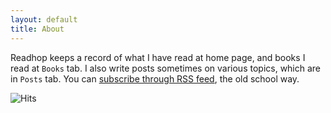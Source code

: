 ```yaml
---
layout: default
title: About
---
```


Readhop keeps a record of what I have read at home page, and books I read at `Books` tab. I also write posts sometimes on various topics, which are in `Posts` tab. You can <a href="{{ site.baseurl }}/feed.xml">subscribe through RSS feed</a>, the old school way.

<img src="https://hitcounter.pythonanywhere.com/count/tag.svg?url=www.readhop.com"  alt="Hits">